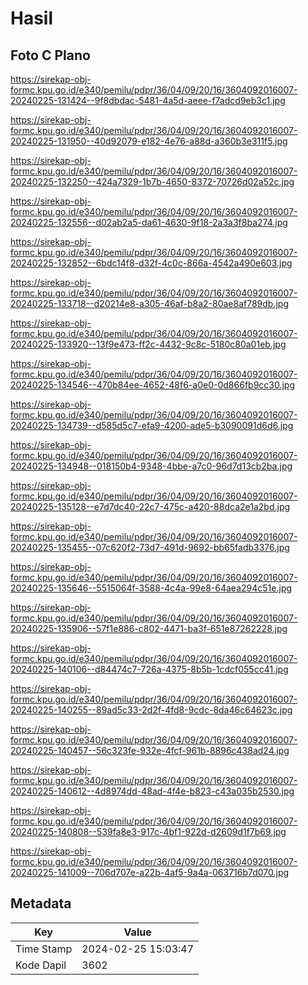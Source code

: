 # Hasil

## Foto C Plano

https://sirekap-obj-formc.kpu.go.id/e340/pemilu/pdpr/36/04/09/20/16/3604092016007-20240225-131424--9f8dbdac-5481-4a5d-aeee-f7adcd9eb3c1.jpg

https://sirekap-obj-formc.kpu.go.id/e340/pemilu/pdpr/36/04/09/20/16/3604092016007-20240225-131950--40d92079-e182-4e76-a88d-a360b3e311f5.jpg

https://sirekap-obj-formc.kpu.go.id/e340/pemilu/pdpr/36/04/09/20/16/3604092016007-20240225-132250--424a7329-1b7b-4650-8372-70726d02a52c.jpg

https://sirekap-obj-formc.kpu.go.id/e340/pemilu/pdpr/36/04/09/20/16/3604092016007-20240225-132556--d02ab2a5-da61-4630-9f18-2a3a3f8ba274.jpg

https://sirekap-obj-formc.kpu.go.id/e340/pemilu/pdpr/36/04/09/20/16/3604092016007-20240225-132852--6bdc14f8-d32f-4c0c-866a-4542a490e603.jpg

https://sirekap-obj-formc.kpu.go.id/e340/pemilu/pdpr/36/04/09/20/16/3604092016007-20240225-133718--d20214e8-a305-46af-b8a2-80ae8af789db.jpg

https://sirekap-obj-formc.kpu.go.id/e340/pemilu/pdpr/36/04/09/20/16/3604092016007-20240225-133920--13f9e473-ff2c-4432-9c8c-5180c80a01eb.jpg

https://sirekap-obj-formc.kpu.go.id/e340/pemilu/pdpr/36/04/09/20/16/3604092016007-20240225-134546--470b84ee-4652-48f6-a0e0-0d866fb9cc30.jpg

https://sirekap-obj-formc.kpu.go.id/e340/pemilu/pdpr/36/04/09/20/16/3604092016007-20240225-134739--d585d5c7-efa9-4200-ade5-b3090091d6d6.jpg

https://sirekap-obj-formc.kpu.go.id/e340/pemilu/pdpr/36/04/09/20/16/3604092016007-20240225-134948--018150b4-9348-4bbe-a7c0-96d7d13cb2ba.jpg

https://sirekap-obj-formc.kpu.go.id/e340/pemilu/pdpr/36/04/09/20/16/3604092016007-20240225-135128--e7d7dc40-22c7-475c-a420-88dca2e1a2bd.jpg

https://sirekap-obj-formc.kpu.go.id/e340/pemilu/pdpr/36/04/09/20/16/3604092016007-20240225-135455--07c620f2-73d7-491d-9692-bb65fadb3376.jpg

https://sirekap-obj-formc.kpu.go.id/e340/pemilu/pdpr/36/04/09/20/16/3604092016007-20240225-135646--5515064f-3588-4c4a-99e8-64aea294c51e.jpg

https://sirekap-obj-formc.kpu.go.id/e340/pemilu/pdpr/36/04/09/20/16/3604092016007-20240225-135906--57f1e886-c802-4471-ba3f-651e87262228.jpg

https://sirekap-obj-formc.kpu.go.id/e340/pemilu/pdpr/36/04/09/20/16/3604092016007-20240225-140106--d84474c7-726a-4375-8b5b-1cdcf055cc41.jpg

https://sirekap-obj-formc.kpu.go.id/e340/pemilu/pdpr/36/04/09/20/16/3604092016007-20240225-140255--89ad5c33-2d2f-4fd8-9cdc-8da46c64623c.jpg

https://sirekap-obj-formc.kpu.go.id/e340/pemilu/pdpr/36/04/09/20/16/3604092016007-20240225-140457--56c323fe-932e-4fcf-961b-8896c438ad24.jpg

https://sirekap-obj-formc.kpu.go.id/e340/pemilu/pdpr/36/04/09/20/16/3604092016007-20240225-140612--4d8974dd-48ad-4f4e-b823-c43a035b2530.jpg

https://sirekap-obj-formc.kpu.go.id/e340/pemilu/pdpr/36/04/09/20/16/3604092016007-20240225-140808--539fa8e3-917c-4bf1-922d-d2609d1f7b69.jpg

https://sirekap-obj-formc.kpu.go.id/e340/pemilu/pdpr/36/04/09/20/16/3604092016007-20240225-141009--706d707e-a22b-4af5-9a4a-063716b7d070.jpg


## Metadata

| Key        | Value               |
| ---------- | ------------------- |
| Time Stamp | 2024-02-25 15:03:47 |
| Kode Dapil | 3602                |



